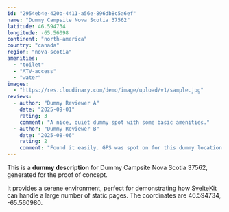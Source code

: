 ```yaml
---
id: "2954eb4e-420b-4411-a56e-896db8c5a6ef"
name: "Dummy Campsite Nova Scotia 37562"
latitude: 46.594734
longitude: -65.56098
continent: "north-america"
country: "canada"
region: "nova-scotia"
amenities:
  - "toilet"
  - "ATV-access"
  - "water"
images:
  - "https://res.cloudinary.com/demo/image/upload/v1/sample.jpg"
reviews:
  - author: "Dummy Reviewer A"
    date: "2025-09-01"
    rating: 3
    comment: "A nice, quiet dummy spot with some basic amenities."
  - author: "Dummy Reviewer B"
    date: "2025-08-06"
    rating: 2
    comment: "Found it easily. GPS was spot on for this dummy location."
---
```


This is a **dummy description** for Dummy Campsite Nova Scotia 37562, generated for the proof of concept.

It provides a serene environment, perfect for demonstrating how SvelteKit can handle a large number of static pages. The coordinates are 46.594734, -65.560980.
